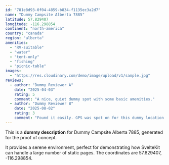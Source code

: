 ```yaml
---
id: "781e8d93-0f04-4859-b834-f1135ec3a2d7"
name: "Dummy Campsite Alberta 7885"
latitude: 57.829407
longitude: -116.298854
continent: "north-america"
country: "canada"
region: "alberta"
amenities:
  - "RV-suitable"
  - "water"
  - "tent-only"
  - "fishing"
  - "picnic-table"
images:
  - "https://res.cloudinary.com/demo/image/upload/v1/sample.jpg"
reviews:
  - author: "Dummy Reviewer A"
    date: "2025-04-03"
    rating: 5
    comment: "A nice, quiet dummy spot with some basic amenities."
  - author: "Dummy Reviewer B"
    date: "2025-08-02"
    rating: 3
    comment: "Found it easily. GPS was spot on for this dummy location."
---
```


This is a **dummy description** for Dummy Campsite Alberta 7885, generated for the proof of concept.

It provides a serene environment, perfect for demonstrating how SvelteKit can handle a large number of static pages. The coordinates are 57.829407, -116.298854.
